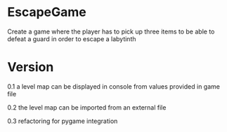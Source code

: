 # EscapeGame

Create a game where the player has to pick up three items to be able to defeat
a guard in order to escape a labytinth

# Version

0.1 a level map can be displayed in console from values provided in game file

0.2 the level map can be imported from an external file

0.3 refactoring for pygame integration
